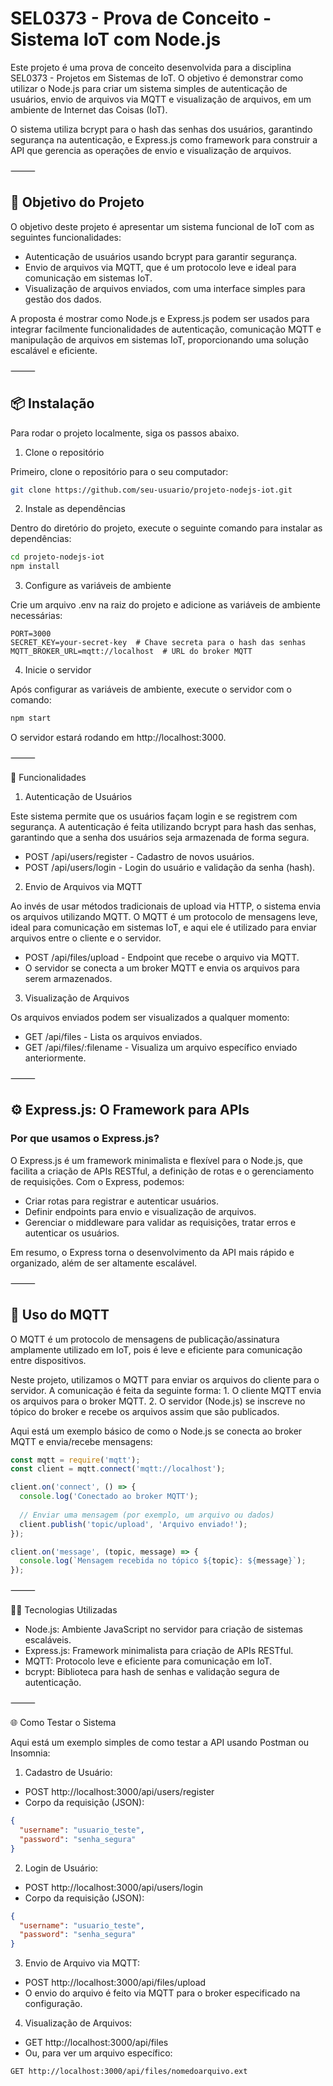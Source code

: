 # SEL0373 - Prova de Conceito - Sistema IoT com Node.js

Este projeto é uma prova de conceito desenvolvida para a disciplina SEL0373 - Projetos em Sistemas de IoT. O objetivo é demonstrar como utilizar o Node.js para criar um sistema simples de autenticação de usuários, envio de arquivos via MQTT e visualização de arquivos, em um ambiente de Internet das Coisas (IoT).

O sistema utiliza bcrypt para o hash das senhas dos usuários, garantindo segurança na autenticação, e Express.js como framework para construir a API que gerencia as operações de envio e visualização de arquivos.

⸻

## 🚀 Objetivo do Projeto

O objetivo deste projeto é apresentar um sistema funcional de IoT com as seguintes funcionalidades:
- Autenticação de usuários usando bcrypt para garantir segurança.
- Envio de arquivos via MQTT, que é um protocolo leve e ideal para comunicação em sistemas IoT.
- Visualização de arquivos enviados, com uma interface simples para gestão dos dados.

A proposta é mostrar como Node.js e Express.js podem ser usados para integrar facilmente funcionalidades de autenticação, comunicação MQTT e manipulação de arquivos em sistemas IoT, proporcionando uma solução escalável e eficiente.

⸻

## 📦 Instalação

Para rodar o projeto localmente, siga os passos abaixo.

1. Clone o repositório

Primeiro, clone o repositório para o seu computador:

```bash
git clone https://github.com/seu-usuario/projeto-nodejs-iot.git
```

2. Instale as dependências

Dentro do diretório do projeto, execute o seguinte comando para instalar as dependências:

```bash
cd projeto-nodejs-iot
npm install
```

3. Configure as variáveis de ambiente

Crie um arquivo .env na raiz do projeto e adicione as variáveis de ambiente necessárias:

```env
PORT=3000
SECRET_KEY=your-secret-key  # Chave secreta para o hash das senhas
MQTT_BROKER_URL=mqtt://localhost  # URL do broker MQTT
```

4. Inicie o servidor

Após configurar as variáveis de ambiente, execute o servidor com o comando:

```bash
npm start
```

O servidor estará rodando em http://localhost:3000.

⸻

🔐 Funcionalidades

1. Autenticação de Usuários

Este sistema permite que os usuários façam login e se registrem com segurança. A autenticação é feita utilizando bcrypt para hash das senhas, garantindo que a senha dos usuários seja armazenada de forma segura.
- POST /api/users/register - Cadastro de novos usuários.
- POST /api/users/login - Login do usuário e validação da senha (hash).

2. Envio de Arquivos via MQTT

Ao invés de usar métodos tradicionais de upload via HTTP, o sistema envia os arquivos utilizando MQTT. O MQTT é um protocolo de mensagens leve, ideal para comunicação em sistemas IoT, e aqui ele é utilizado para enviar arquivos entre o cliente e o servidor.
- POST /api/files/upload - Endpoint que recebe o arquivo via MQTT.
- O servidor se conecta a um broker MQTT e envia os arquivos para serem armazenados.

3. Visualização de Arquivos

Os arquivos enviados podem ser visualizados a qualquer momento:
- GET /api/files - Lista os arquivos enviados.
- GET /api/files/:filename - Visualiza um arquivo específico enviado anteriormente.

⸻

## ⚙️ Express.js: O Framework para APIs

### Por que usamos o Express.js?

O Express.js é um framework minimalista e flexível para o Node.js, que facilita a criação de APIs RESTful, a definição de rotas e o gerenciamento de requisições. Com o Express, podemos:
- Criar rotas para registrar e autenticar usuários.
- Definir endpoints para envio e visualização de arquivos.
- Gerenciar o middleware para validar as requisições, tratar erros e autenticar os usuários.

Em resumo, o Express torna o desenvolvimento da API mais rápido e organizado, além de ser altamente escalável.

⸻

## 📡 Uso do MQTT

O MQTT é um protocolo de mensagens de publicação/assinatura amplamente utilizado em IoT, pois é leve e eficiente para comunicação entre dispositivos.

Neste projeto, utilizamos o MQTT para enviar os arquivos do cliente para o servidor. A comunicação é feita da seguinte forma:
	1. O cliente MQTT envia os arquivos para o broker MQTT.
	2. O servidor (Node.js) se inscreve no tópico do broker e recebe os arquivos assim que são publicados.

Aqui está um exemplo básico de como o Node.js se conecta ao broker MQTT e envia/recebe mensagens:

```javascript
const mqtt = require('mqtt');
const client = mqtt.connect('mqtt://localhost');

client.on('connect', () => {
  console.log('Conectado ao broker MQTT');
  
  // Enviar uma mensagem (por exemplo, um arquivo ou dados)
  client.publish('topic/upload', 'Arquivo enviado!');
});

client.on('message', (topic, message) => {
  console.log(`Mensagem recebida no tópico ${topic}: ${message}`);
});
```


⸻

🧑‍💻 Tecnologias Utilizadas
- Node.js: Ambiente JavaScript no servidor para criação de sistemas escaláveis.
- Express.js: Framework minimalista para criação de APIs RESTful.
- MQTT: Protocolo leve e eficiente para comunicação em IoT.
- bcrypt: Biblioteca para hash de senhas e validação segura de autenticação.

⸻

🌐 Como Testar o Sistema

Aqui está um exemplo simples de como testar a API usando Postman ou Insomnia:

1. Cadastro de Usuário:
- POST http://localhost:3000/api/users/register
- Corpo da requisição (JSON):

```json
{
  "username": "usuario_teste",
  "password": "senha_segura"
}
```

2. Login de Usuário:
- POST http://localhost:3000/api/users/login
- Corpo da requisição (JSON):

```json
{
  "username": "usuario_teste",
  "password": "senha_segura"
}
```

3. Envio de Arquivo via MQTT:
- POST http://localhost:3000/api/files/upload
- O envio do arquivo é feito via MQTT para o broker especificado na configuração.

4. Visualização de Arquivos:
- GET http://localhost:3000/api/files
- Ou, para ver um arquivo específico:

```
GET http://localhost:3000/api/files/nomedoarquivo.ext
```
